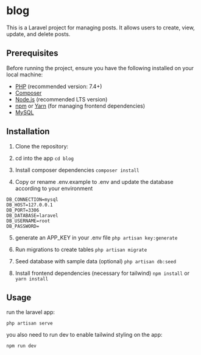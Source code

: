 # blog
This is a Laravel project for managing posts. It allows users to create, view, update, and delete posts.

## Prerequisites

Before running the project, ensure you have the following installed on your local machine:

- [PHP](https://www.php.net/) (recommended version: 7.4+)
- [Composer](https://getcomposer.org/)
- [Node.js](https://nodejs.org/) (recommended LTS version)
- [npm](https://www.npmjs.com/) or [Yarn](https://yarnpkg.com/) (for managing frontend dependencies)
- [MySQL](https://www.mysql.com/)

## Installation

1. Clone the repository:

2. cd into the app
```cd blog``` 

3. Install composer dependencies
```composer install```

4. Copy or rename .env.example to .env and update the database according to your environment
```
DB_CONNECTION=mysql
DB_HOST=127.0.0.1
DB_PORT=3306
DB_DATABASE=laravel
DB_USERNAME=root
DB_PASSWORD=
```

5. generate an APP_KEY in your .env file
```php artisan key:generate```

6. Run migrations to create tables
```php artisan migrate```

7. Seed database with sample data (optional)
```php artisan db:seed```

8. Install frontend dependencies (necessary for tailwind)
```npm install``` or ```yarn install```

## Usage

run the laravel app:
```
php artisan serve
```

you also need to run dev to enable tailwind styling on the app:
```
npm run dev
```

